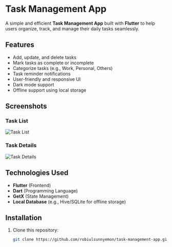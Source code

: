 # Task Management App

A simple and efficient **Task Management App** built with **Flutter** to help users organize, track, and manage their daily tasks seamlessly.

## Features

- Add, update, and delete tasks
- Mark tasks as complete or incomplete
- Categorize tasks (e.g., Work, Personal, Others)
- Task reminder notifications
- User-friendly and responsive UI
- Dark mode support
- Offline support using local storage

## Screenshots

### Task List
![Task List](link-to-screenshot-task-list)

### Task Details
![Task Details](link-to-screenshot-task-details)

## Technologies Used

- **Flutter** (Frontend)
- **Dart** (Programming Language)
- **GetX** (State Management)
- **Local Database** (e.g., Hive/SQLite for offline storage)

## Installation

1. Clone this repository:
   ```bash
   git clone https://github.com/robiulsunnyemon/task-management-app.git